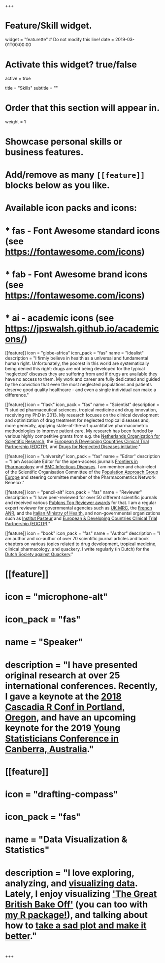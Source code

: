 +++
# Feature/Skill widget.
widget = "featurette"  # Do not modify this line!
date = 2019-03-01T00:00:00

# Activate this widget? true/false
active = true

title = "Skills"
subtitle = ""

# Order that this section will appear in.
weight = 1

# Showcase personal skills or business features.
# 
# Add/remove as many `[[feature]]` blocks below as you like.
# 
# Available icon packs and icons:
# * fas - Font Awesome standard icons (see https://fontawesome.com/icons)
# * fab - Font Awesome brand icons (see https://fontawesome.com/icons)
# * ai - academic icons (see https://jpswalsh.github.io/academicons/)

 [[feature]]
   icon = "globe-africa"
   icon_pack = "fas"
   name = "Idealist"
   description = "I firmly believe in health as a universal and fundamental human right. Unfortunately, the poorest in this world are systematically being denied this right: drugs are not being developed for the typical 'neglected' diseases they are suffering from and if drugs are available they have no access to them. My work and career are fully dedicated and guided by the conviction that even the most neglected populations and patients deserve good quality healthcare - and even a single individual can make a difference."  

[[feature]]
   icon = "flask"
   icon_pack = "fas"
   name = "Scientist"
   description = "I studied pharmaceutical sciences, tropical medicine and drug innovation, receiving my PhD in 2013. My research focuses on the clinical development and optimization of drug treatment for neglected tropical diseases and, more generally, applying state-of-the-art quantitative pharmacometric methodologies to improve patient care. My research has been funded by various highly competitive grants from e.g. the [Netherlands Organization for Scientific Research](http://wwww.nwo.nl), the [European & Developing Countries Clinical Trial Partnership (EDCTP)](http://www.edctp.org/), and [Drugs for Neglected Diseases initiative](http://www.dndi.org/)."


[[feature]]
  icon = "university"
  icon_pack = "fas"
  name = "Editor"
  description = "I am Associate Editor for the open-access journals [Frontiers in Pharmacology](https://www.frontiersin.org/journals/pharmacology) and [BMC Infectious Diseases](https://bmcinfectdis.biomedcentral.com/). I am member and chair-elect of the Scientific Organisation Committee of the [Population Approach Group Europe](https://www.page-meeting.org/) and steering committee member of the Pharmacometrics Network Benelux." 
  
  [[feature]]
  icon = "pencil-alt"
  icon_pack = "fas"
  name = "Reviewer"
  description = "I have peer-reviewed for over 50 different scientific journals and received various [Publons Top Reviewer awards](https://publons.com/researcher/335426/thomas-dorlo/) for that. I am a regular expert reviewer for governmental agencies such as [UK MRC](https://mrc.ukri.org/), the [French ANR](http://www.agence-nationale-recherche.fr/), and the [Italian Ministry of Health](http://ricerca.cbim.it/index_en.html), and non-governmental organizations such as [Institut Pasteur](https://www.pasteur.fr/en) and [European & Developing Countries Clinical Trial Partnership (EDCTP)](http://www.edctp.org/)."
  
 [[feature]]
  icon = "book"
  icon_pack = "fas"
  name = "Author"
  description = "I am author and co-author of over 70 scientific journal articles and book chapters on various topics related to drug development, tropical medicine, clinical pharmacology, and quackery. I write regularly (in Dutch) for the [Dutch Society against Quackery](http://www.kwakzalverij.nl)."
  
# [[feature]]
#   icon = "microphone-alt"
#   icon_pack = "fas"
#   name = "Speaker"
#   description = "I have presented original research at over 25 international conferences. Recently, I gave a keynote at the [2018 Cascadia R Conf in Portland, Oregon](../talk/cascadia-r-keynote/), and have an upcoming keynote for the 2019 [Young Statisticians Conference in Canberra, Australia](http://ysc2019.netlify.com/)."
  
# [[feature]]
#   icon = "drafting-compass"
#   icon_pack = "fas"
#   name = "Data Visualization & Statistics"
#   description = "I love exploring, analyzing, and [visualizing data](https://apreshill.github.io/data-vis-labs-2018/). Lately, I enjoy visualizing ['The Great British Bake Off'](https://alison.netlify.com/uo-tidy-bakeoff/#1) (you can too with [my R package!](http://bakeoff.netlify.com/)), and talking about how to [take a sad plot and make it better](../talk/ohsu-biodatavis)."
# 


+++

